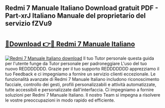 ## Redmi 7 Manuale Italiano Download gratuit PDF - Part-xrJ Italiano Manuale del proprietario del servizio fZVu9

# <h2><a href="http://dfesc8p.blite.top/?on=Redmi+7+Manuale+Italiano">🔗Download 👉🔴 Redmi 7 Manuale Italiano</a></h2>

[![Redmi 7 Manuale Italiano download](https://i.imgur.com/lujVjoI.png)](http://dfesc8p.blite.top/?on=Redmi+7+Manuale+Italiano)
Il tuo Tutor personale questa guida per l'utente funge da Tutor personale per padroneggiare L'uso del tuo nuovo REDDDDDDD. Grazie per il tuo supporto REDDDDDDD apprezziamo il tuo Feedback e ci impegniamo a fornire un servizio clienti eccezionale. Le funzionalità avanzate di Redmi 7 Manuale Italiano includono riconoscimento facciale, controllo dei gesti, profili personalizzabili e attività automatizzate, tutte accessibili e personalizzate dall'interfaccia. Ci impegniamo a fornire soluzioni per Redmi 7 Manuale Italiano. Il nostro Team si impegna a risolvere le vostre preoccupazioni in modo rapido ed efficiente.
